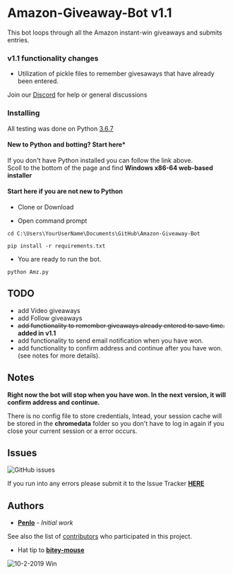 # Amazon-Giveaway-Bot v1.1

This bot loops through all the Amazon instant-win giveaways and submits entries.

### **v1.1 functionality changes**
* Utilization of pickle files to remember givesaways that have already been entered.


Join our [Discord](https://discord.gg/8gXGcFh) for help or general discussions


### Installing
All testing was done on Python [3.6.7](https://www.python.org/downloads/release/python-367/)

#### New to Python and botting? Start here*

If you don't have Python installed you can follow the link above.\
Scoll to the bottom of the page and find **Windows x86-64 web-based installer**


#### Start here if you are not new to Python


* Clone or Download

* Open command prompt

```
cd C:\Users\YourUserName\Documents\GitHub\Amazon-Giveaway-Bot
```

```
pip install -r requirements.txt
```

* You are ready to run the bot.

```
python Amz.py
```

## TODO

* add Video giveaways
* add Follow giveaways
* ~~add functionality to remember giveaways already entered to save time.~~ **added in v1.1**
* add functionality to send email notification when you have won. 
* add functionality to confirm address and continue after you have won. (see notes for more details).

## Notes
**Right now the bot will stop when you have won. In the next version, it will confirm address and continue.**

There is no config file to store credentials, Intead, your session cache will be stored in the __chromedata__ folder so you don't have to log in again if you close your current session or a error occurs.

## Issues
![GitHub issues](https://img.shields.io/github/issues/Penlo/Amazon-Giveaway-Bot)

If you run into any errors please submit it to the Issue Tracker
**[HERE](https://github.com/Penlo/Amazon-Giveaway-Bot/issues)**


## Authors

* **[Penlo](https://github.com/Penlo)** - *Initial work*

See also the list of [contributors](https://github.com/Penlo/Amazon-Giveaway-Bot/contributors) who participated in this project.

* Hat tip to **[bitey-mouse](https://github.com/bitey-mouse)**


![10-2-2019 Win](https://media.discordapp.net/attachments/629433623120052264/629443877136367686/2019-10-02.png)
